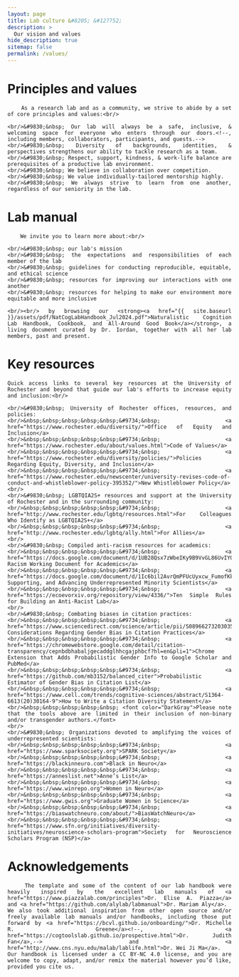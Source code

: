 ```yaml
---
layout: page
title: Lab culture &#8205; &#127752;
description: >
  Our vision and values
hide_description: true
sitemap: false
permalink: /values/
---
```


# Principles and values

<div style="text-align: justify">

     	As a research lab and as a community, we strive to abide by a set of core principles and values:<br/>

	<br/>&#9830;&nbsp; Our lab will always be a safe, inclusive, & welcoming space for everyone who enters through our doors.<!--, including members, collaborators, participants, and guests.-->
	<br/>&#9830;&nbsp; Diversity of backgrounds, identities, & perspectives strengthens our ability to tackle research as a team.
	<br/>&#9830;&nbsp; Respect, support, kindness, & work-life balance are prerequisites of a productive lab environment.
	<br/>&#9830;&nbsp; We believe in collaboration over competition.
	<br/>&#9830;&nbsp; We value individually-tailored mentorship highly.
	<br/>&#9830;&nbsp; We always strive to learn from one another, regardless of our seniority in the lab.

</div>

# Lab manual

<div style="text-align: justify">

     	We invite you to learn more about:<br/>

 	<br/>&#9830;&nbsp; our lab's mission
	<br/>&#9830;&nbsp; the expectations and responsibilities of each member of the lab
	<br/>&#9830;&nbsp; guidelines for conducting reproducible, equitable, and ethical science
	<br/>&#9830;&nbsp; resources for improving our interactions with one another
	<br/>&#9830;&nbsp; resources for helping to make our environment more equitable and more inclusive
	
	<br/><br/> by browsing our <strong><a href="{{ site.baseurl }}/assets/pdf/NatCogLabHandbook_Jul2024.pdf">Naturalistic Cognition Lab Handbook, Cookbook, and All-Around Good Book</a></strong>, a living document curated by Dr. Iordan, together with all her lab members, past and present.

</div>

# Key resources

<div style="text-align: justify">

	Quick access links to several key resources at the University of Rochester and beyond that guide our lab's efforts to increase equity and inclusion:<br/>

	<br/>&#9830;&nbsp; University of Rochester offices, resources, and policies:
	<br/>&nbsp;&nbsp;&nbsp;&nbsp;&nbsp;&#9734;&nbsp; <a href="https://www.rochester.edu/diversity/">Office of Equity and Inclusion</a>
	<br/>&nbsp;&nbsp;&nbsp;&nbsp;&nbsp;&#9734;&nbsp; <a href="https://www.rochester.edu/about/values.html">Code of Values</a>
	<br/>&nbsp;&nbsp;&nbsp;&nbsp;&nbsp;&#9734;&nbsp; <a href="https://www.rochester.edu/diversity/policies/">Policies Regarding Equity, Diversity, and Inclusion</a>
	<br/>&nbsp;&nbsp;&nbsp;&nbsp;&nbsp;&#9734;&nbsp; <a href="https://www.rochester.edu/newscenter/university-revises-code-of-conduct-and-whistleblower-policy-395352/">New Whistleblower Policy</a>
	<br/>
	<br/>&#9830;&nbsp; LGBTQIA2S+ resources and support at the University of Rochester and in the surrounding community:
	<br/>&nbsp;&nbsp;&nbsp;&nbsp;&nbsp;&#9734;&nbsp; <a href="http://www.rochester.edu/lgbtq/resources.html">For Colleagues Who Identify as LGBTQIA2S+</a>
	<br/>&nbsp;&nbsp;&nbsp;&nbsp;&nbsp;&#9734;&nbsp; <a href="http://www.rochester.edu/lgbtq/ally.html">For Allies</a>
	<br/>
	<br/>&#9830;&nbsp; Compiled anti-racism resources for academics:
	<br/>&nbsp;&nbsp;&nbsp;&nbsp;&nbsp;&#9734;&nbsp; <a href="https://docs.google.com/document/d/1UB28Qsx7zWbeIKy9B9VvGL86UvIYQm07kicNH4aQ9kM/edit#heading=h.8xok0h3t014y">Anti-Racism Working Document for Academics</a>
	<br/>&nbsp;&nbsp;&nbsp;&nbsp;&nbsp;&#9734;&nbsp; <a href="https://docs.google.com/document/d/1Ic6bil2AvrQmPFUcUyxcw_FumofKkUo3VLsU7qG0cTk/edit">Recruiting, Supporting, and Advancing Underrepresented Minority Scientists</a>
	<br/>&nbsp;&nbsp;&nbsp;&nbsp;&nbsp;&#9734;&nbsp; <a href="https://ecoevorxiv.org/repository/view/4336/">Ten Simple Rules for Building an Anti-Racist Lab</a>
	<br/>
	<br/>&#9830;&nbsp; Combating biases in citation practices:
	<br/>&nbsp;&nbsp;&nbsp;&nbsp;&nbsp;&#9734;&nbsp; <a href="https://www.sciencedirect.com/science/article/pii/S0896627320303573">Ethical Considerations Regarding Gender Bias in Citation Practices</a>
	<br/>&nbsp;&nbsp;&nbsp;&nbsp;&nbsp;&#9734;&nbsp; <a href="https://chromewebstore.google.com/detail/citation-transparency/cepnbdbhabaljgecaddglhhcgajphbcf?hl=en&pli=1">Chrome Extension that Adds Probabilistic Gender Info to Google Scholar and PubMed</a>
	<br/>&nbsp;&nbsp;&nbsp;&nbsp;&nbsp;&#9734;&nbsp; <a href="https://github.com/mb3152/balanced_citer">Probabilistic Estimator of Gender Bias in Citation List</a>
	<br/>&nbsp;&nbsp;&nbsp;&nbsp;&nbsp;&#9734;&nbsp; <a href="https://www.cell.com/trends/cognitive-sciences/abstract/S1364-6613(20)30164-9">How to Write a Citation Diversity Statement</a>
	<br/>&nbsp;&nbsp;&nbsp;&nbsp;&nbsp; <font color="DarkGray">Please note that the tools above are limited in their inclusion of non-binary and/or transgender authors.</font>
	<br/>
	<br/>&#9830;&nbsp; Organizations devoted to amplifying the voices of underrepresented scientists:
	<br/>&nbsp;&nbsp;&nbsp;&nbsp;&nbsp;&#9734;&nbsp; <a href="https://www.sparksociety.org">SPARK Society</a>
	<br/>&nbsp;&nbsp;&nbsp;&nbsp;&nbsp;&#9734;&nbsp; <a href="https://blackinneuro.com">Black in Neuro</a>
	<br/>&nbsp;&nbsp;&nbsp;&nbsp;&nbsp;&#9734;&nbsp; <a href="https://anneslist.net">Anne’s List</a>
	<br/>&nbsp;&nbsp;&nbsp;&nbsp;&nbsp;&#9734;&nbsp; <a href="https://www.winrepo.org">Women in Neuro</a>
	<br/>&nbsp;&nbsp;&nbsp;&nbsp;&nbsp;&#9734;&nbsp; <a href="https://www.gwis.org">Graduate Women in Science</a>
	<br/>&nbsp;&nbsp;&nbsp;&nbsp;&nbsp;&#9734;&nbsp; <a href="https://biaswatchneuro.com/about/">BiasWatchNeuro</a>
	<br/>&nbsp;&nbsp;&nbsp;&nbsp;&nbsp;&#9734;&nbsp; <a href="https://www.sfn.org/initiatives/diversity-initiatives/neuroscience-scholars-program">Society for Neuroscience Scholars Program (NSP)</a>

</div>

# Acknowledgements

<div style="text-align: justify">

     	The template and some of the content of our lab handbook were heavily inspired by the excellent lab manuals of <a href="https://www.piazzalab.com/principles">Dr. Elise A. Piazza</a> and <a href="https://github.com/alylab/labmanual">Dr. Mariam Aly</a>.
	We also took additional inspiration from other open source and/or freely available lab manuals and/or handbooks, including those put forward by <a href="https://bcvl.github.io/onboarding/">Dr. Michelle R. Greene</a><!--, <a href="https://cogtoolslab.github.io/prospective.html">Dr. Judith Fan</a>,--> and <a href="http://www.cns.nyu.edu/malab/lablife.html">Dr. Wei Ji Ma</a>.
	Our handbook is licensed under a CC BY-NC 4.0 license, and you are welcome to copy, adapt, and/or remix the material however you’d like, provided you cite us.

</div>
